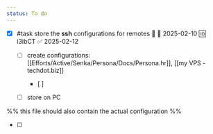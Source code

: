```yaml
---
status: To do
---
```

- [x] #task store the **ssh** configurations for remotes 🔼 📅 2025-02-10 🆔 i3ibCT ✅ 2025-02-12
	- [ ] create configurations: [[Efforts/Active/Senka/Persona/Docs/Persona.hr]], [[my VPS - techdot.biz]]
		- [ ] 
	- [ ] store on PC


%% this file should also contain the actual configuration %%

- [ ] 
